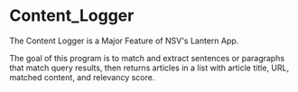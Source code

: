 # Content_Logger

The Content Logger is a Major Feature of NSV's Lantern App.

The goal of this program is to match and extract sentences or paragraphs that match query results, then returns articles in a list with article title, URL, matched content, and relevancy score.
